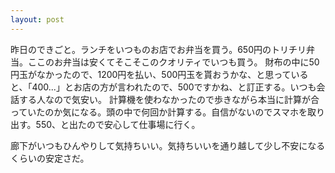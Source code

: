 ```yaml
---
layout: post
---
```


昨日のできごと。ランチをいつものお店でお弁当を買う。650円のトリチリ弁当。ここのお弁当は安くてそこそこのクオリティでいつも買う。
財布の中に50円玉がなかったので、1200円を払い、500円玉を貰おうかな、と思っていると、「400...」とお店の方が言われたので、500ですかね、と訂正する。いつも会話する人なので気安い。
計算機を使わなかったので歩きながら本当に計算が合っていたのか気になる。頭の中で何回か計算する。自信がないのでスマホを取り出す。550、と出たので安心して仕事場に行く。

廊下がいつもひんやりして気持ちいい。気持ちいいを通り越して少し不安になるくらいの安定さだ。